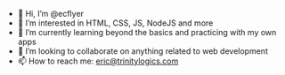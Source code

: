 - 👋 Hi, I’m @ecflyer
- 👀 I’m interested in HTML, CSS, JS, NodeJS and more
- 🌱 I’m currently learning beyond the basics and practicing with my own apps
- 💞️ I’m looking to collaborate on anything related to web development
- 📫 How to reach me: eric@trinitylogics.com

<!---
ecflyer/ecflyer is a ✨ special ✨ repository because its `README.md` (this file) appears on your GitHub profile.
You can click the Preview link to take a look at your changes.
--->

